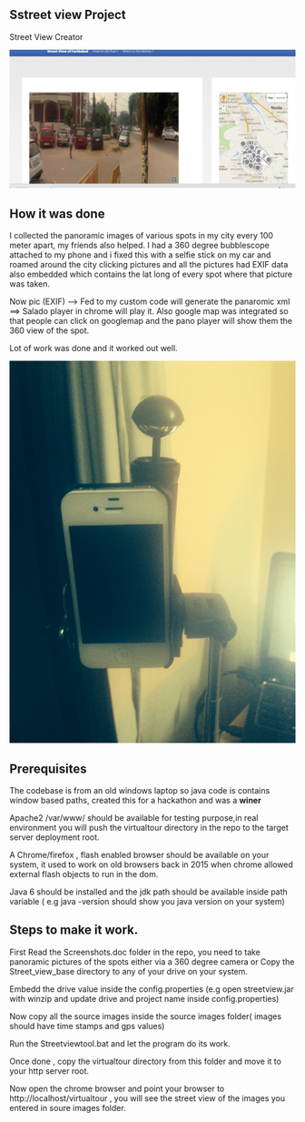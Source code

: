 ## Sstreet view Project

Street View Creator 

![Front](https://github.com/bhishekarora/streetview/blob/master/Street_View_Base/virtualtour/images/streetview.PNG)

## How it was done

I collected the panoramic images of various spots in  my city every 100 meter apart, my friends also helped.
I had a 360 degree bubblescope attached to my phone and i fixed  this with a selfie stick on my car and roamed 
around the city clicking pictures and all the pictures had EXIF data also embedded which contains the lat long of 
every spot where that picture was taken.

Now  pic (EXIF) --> Fed to my custom code will generate the panaromic  xml ==> Salado player in chrome will play it.
Also google map was integrated so that people can click on googlemap and the pano player will show them the 360 view
of the spot.

Lot of work was done and it worked out well.

![My camear](https://github.com/bhishekarora/streetview/blob/master/Street_View_Base/virtualtour/images/bubblescope.jpg)


## Prerequisites

The codebase is from an old windows laptop so java code is contains window based paths, created this for a hackathon and was 
a **winer**

Apache2 /var/www/ should be available for testing purpose,in real environment you will push the virtualtour directory in the repo to the target server deployment root.

A Chrome/firefox , flash enabled browser should be available on your system, it used to work on old browsers back in 2015 when chrome allowed external flash objects to run in the dom.

Java 6 should be installed and the jdk path should be available inside path variable ( e.g java -version should show you java version on your system)


## Steps to make it work.

First Read the Screenshots.doc folder in the repo, you need to take panoramic pictures of the spots either via a 360 degree
camera or 
Copy the Street_view_base directory to any of your drive on your system.

Embedd the drive value inside the config.properties (e.g open streetview.jar with winzip and update drive and project name inside config.properties)

Now copy all the source images inside the source images folder( images should have time stamps and gps values)

Run the Streetviewtool.bat and let the program do its work.

Once done , copy the virtualtour directory from this folder and move it to your http server root.

Now open the chrome browser and point your browser to http://localhost/virtualtour , you will see the street view of the images you entered in soure images folder.

